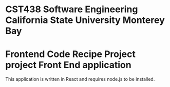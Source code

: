 # CST438 Software Engineering California State University Monterey Bay
# Frontend Code Recipe Project project Front End application

This application is written in React and requires node.js to be installed.

